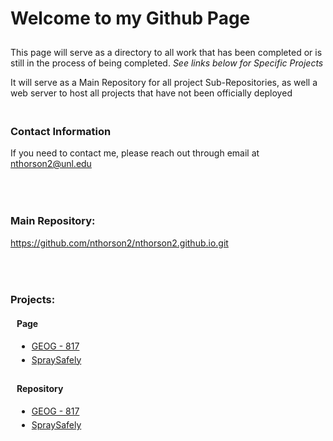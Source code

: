 <html>
	<head>
	</head>
	<body>
		<h1 style="padding-bottom: 10px;">Welcome to my Github Page</h1>
		<p>This page will serve as a directory to all work that has been completed or is still in the process of being completed. <i>See links below for Specific 				Projects</i></p>
		<p>It will serve as a Main Repository for all project Sub-Repositories, as well a web server to host all projects that have not been officially deployed</p>
		<h3 style="padding-top: 20px;">Contact Information</h3>
		<p>If you need to contact me, please reach out through email at <a href="mailto:nthorson2@unl.edu">nthorson2@unl.edu</a></p>
		<h3 style="padding-top: 50px;"><b>Main Repository:</b></h3>
		<a href="https://github.com/nthorson2/nthorson2.github.io.git">https://github.com/nthorson2/nthorson2.github.io.git</a>
		<h3 style="padding-top: 50px;"><b>Projects:</b></h3>
		<h4 style="margin-left: 10px;">Page</h4>
		<ul style="margin-left: 10px;">
			<li><a href="https://nthorson2.github.io/GEOG_817/">GEOG - 817</a></li>
			<li style="padding-top: 5px;"><a href="https://nthorson2.github.io/SpraySafely/">SpraySafely</a></li>
		</ul>
		<h4 style="padding-top: 10px; margin-left: 10px;">Repository</h4>
		<ul style="margin-left: 10px;">
			<li><a href="https://github.com/nthorson2/GEOG_817">GEOG - 817</a></li>
			<li style="padding-top: 5px;"><a href="https://github.com/nthorson2/SpraySafely">SpraySafely</a></li>
		</ul>
	</body>
</html>

